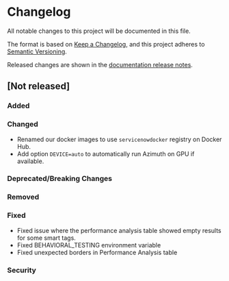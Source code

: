 # Changelog

All notable changes to this project will be documented in this file.

The format is based on [Keep a Changelog](https://keepachangelog.com/en/1.0.0/), and this project
adheres to [Semantic Versioning](https://semver.org/spec/v2.0.0.html).

Released changes are shown in the
[documentation release notes](docs/docs/getting-started/changelog.md).

## [Not released]

### Added

### Changed
- Renamed our docker images to use `servicenowdocker` registry on Docker Hub.
- Add option `DEVICE=auto` to automatically run Azimuth on GPU if available.

### Deprecated/Breaking Changes

### Removed

### Fixed
- Fixed issue where the performance analysis table showed empty results for some smart tags.
- Fixed BEHAVIORAL_TESTING environment variable
- Fixed unexpected borders in Performance Analysis table

### Security
